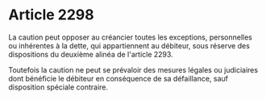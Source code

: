 # Article 2298

La caution peut opposer au créancier toutes les exceptions, personnelles ou inhérentes à la dette, qui appartiennent au débiteur, sous réserve des dispositions du deuxième alinéa de l'article 2293.

Toutefois la caution ne peut se prévaloir des mesures légales ou judiciaires dont bénéficie le débiteur en conséquence de sa défaillance, sauf disposition spéciale contraire.
